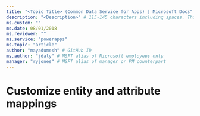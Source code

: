```yaml
---
title: "<Topic Title> (Common Data Service for Apps) | Microsoft Docs" # Intent and product brand in a unique string of 43-59 chars including spaces
description: "<Description>" # 115-145 characters including spaces. This abstract displays in the search result.
ms.custom: ""
ms.date: 08/01/2018
ms.reviewer: ""
ms.service: "powerapps"
ms.topic: "article"
author: "mayadumesh" # GitHub ID
ms.author: "jdaly" # MSFT alias of Microsoft employees only
manager: "ryjones" # MSFT alias of manager or PM counterpart
---
```

# Customize entity and attribute mappings

<!-- 
Was Mike Carter

https://docs.microsoft.com/en-us/dynamics365/customer-engagement/developer/customize-entity-attribute-mappings

Remove content already described in 
https://review.docs.microsoft.com/en-us/powerapps/maker/common-data-service/map-entity-fields?branch=release-crm-migration -->